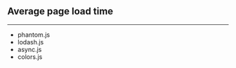 ## Average page load time
--------------------------

- phantom.js
- lodash.js
- async.js
- colors.js